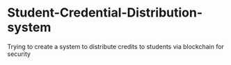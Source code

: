 # Student-Credential-Distribution-system
Trying to create a system to distribute credits to students via blockchain for security
